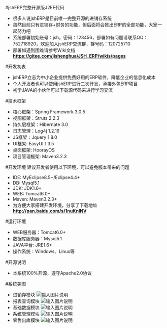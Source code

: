 #jshERP完整开源版J2EE代码
* 很多人说jshERP是目前唯一完整开源的进销存系统
* 虽然目前只有进销存+财务的功能，但后面将会推出ERP的全部功能，大家一起努力吧
* 系统部署初始账号：jsh，密码：123456，部署如有问题请联系QQ：752718920，欢迎加入jshERP交流群，群号码：120725710
* 部署如遇到困难请参考Wiki文档  **https://gitee.com/jishenghua/JSH_ERP/wikis/pages** 

#开发初衷
* jshERP立志为中小企业提供免费好用的ERP软件，降低企业的信息化成本
* 个人开发者也可以使用jshERP进行二次开发，承接外包ERP项目
* 初学JAVA的小伙伴可以下载源代码来进行学习交流

#技术框架
* 核心框架：Spring Framework 3.0.5
* 视图框架：Struts 2.2.3
* 持久层框架：Hibernate 3.0
* 日志管理：Log4j 1.2.16
* JS框架：Jquery 1.8.0
* UI框架: EasyUI 1.3.5
* 桌面框架: HoorayOS
* 项目管理框架: Maven3.2.3

#开发环境
建议开发者使用以下环境，可以避免版本带来的问题
* IDE: MyEclipse8.5+/Eclipse4.4+
* DB: Mysql5.1
* JDK: JDK1.6+
* WEB: Tomcat6.0+
* Maven: Maven3.2.3+
* 为方便大家搭建开发环境，分享了下载地址  **http://pan.baidu.com/s/1nuKnlNV** 

#运行环境
* WEB服务器：Tomcat6.0+
* 数据库服务器：Mysql5.1
* JAVA平台: JRE1.6+
* 操作系统：Windows、Linux等

#开源说明
* 本系统100%开源，遵守Apache2.0协议

#系统美图
* 进销存模块
![输入图片说明](https://gitee.com/uploads/images/2017/0108/150544_853dcc2e_852955.png "进销存模块")
* 报表查询模块
![输入图片说明](https://gitee.com/uploads/images/2017/0111/001730_0df99d28_852955.png "报表查询模块")
* 基础数据模块
![输入图片说明](https://gitee.com/uploads/images/2017/0108/150646_a7cbb9c9_852955.png "基础数据模块")
* 系统管理模块
![输入图片说明](https://gitee.com/uploads/images/2017/0108/150703_46711f40_852955.png "系统管理模块")
* 零售出库模块
![输入图片说明](https://gitee.com/uploads/images/2017/0623/222506_5a214201_852955.png "零售出库模块")
